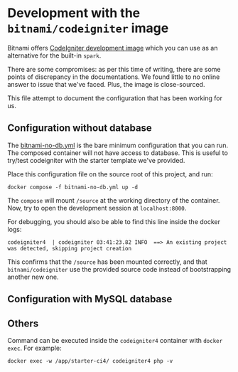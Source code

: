 # Development with the `bitnami/codeigniter` image

Bitnami offers [CodeIgniter development image](https://hub.docker.com/r/bitnami/codeigniter) which you can use as an alternative for the built-in `spark`.

There are some compromises: as per this time of writing, there are some points of discrepancy in the documentations.
We found little to no online answer to issue that we've faced. Plus, the image is close-sourced.

This file attempt to document the configuration that has been working for us.

## Configuration without database

The [bitnami-no-db.yml](bitnami-no-db.yml) is the bare minimum configuration that you can run.
The composed container will not have access to database.
This is useful to try/test codeigniter with the starter template we've provided.

Place this configuration file on the source root of this project, and run:

```
docker compose -f bitnami-no-db.yml up -d
```

The `compose` will mount `/source` at the working directory of the container.
Now, try to open the development session at `localhost:8000`.


For debugging, you should also be able to find this line inside the docker logs:

```
codeigniter4  | codeigniter 03:41:23.82 INFO  ==> An existing project was detected, skipping project creation
```

This confirms that the `/source` has been mounted correctly, 
and that `bitnami/codeigniter` use the provided source code
instead of bootstrapping another new one.

## Configuration with MySQL database



## Others

Command can be executed inside the `codeigniter4` container with `docker exec`.
For example:

```
docker exec -w /app/starter-ci4/ codeigniter4 php -v
```
